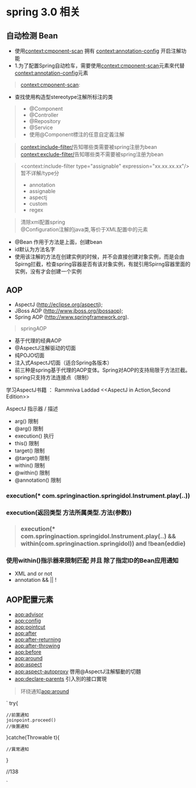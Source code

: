 # spring 3.0 相关

##  自动检测 Bean
 -   使用<context:cmponent-scan> 拥有 <context:annotation-config> 开启注解功能
 -   1.为了配置Spring自动检车，需要使用<context:cmponent-scan>元素來代替<context:annotation-config>元素
 
> <context:cmponent-scan>:
-    查找使用构造型stereotype注解所标注的类
>-  @Component
>-  @Controller
>-  @Repository
>-  @Service
>-  使用@Component標注的任意自定義注解

> <context:include-filter/>告知哪些类需要被spring注册为bean<br/>
> <context:exclude-filter/>告知哪些类不需要被spring注册为bean<br/>

> <context:include-filter type="assignable" expression="xx.xx.xx.xx"/><br/>
> 暂不详解/type分 
>- annotation
>- assignable
>- aspectj
>- custom
>- regex

> 清除xml配置spring<br/>
> @Configuration注解的java类,等价于XML配置中的<beans>元素
- @Bean 作用于方法是上面，创建bean
- id默认为方法名字 
- 使用该注解的方法在创建实例的时候，并不会直接创建对象实例，而是会由Spirng拦截，检查spring容器是否有该对象实例，有就引用Spirng容器里面的实例，没有才会创建一个实例

## AOP
- AspectJ (http://eclipse.org/aspectj);
- JBoss AOP (http://www.jboss.org/jbossaop);
- Spring AOP (http://www.springframework.org).

> springAOP
- 基于代理的经典AOP
- @AspectJ注解驱动的切面
- 纯POJO切面
- 注入式AspectJ切面（适合Spring各版本）
- 前三种是spring基于代理的AOP变体。Spring对AOP的支持局限于方法拦截。
- spring只支持方法连接点（限制）

学习AspectJ书籍 ： Rammniva Laddad <<AspectJ in Action,Second Edition>>

AspectJ 指示器 / 描述
- arg() 限制
- @arg() 限制
- execution() 执行
- this() 限制
- target() 限制
- @target() 限制
- within() 限制
- @within() 限制
- @annotation() 限制

### execution(* com.springinaction.springidol.Instrument.play(..))
### execution(返回类型 方法所属类型.方法(参数))

> ### execution(* com.springinaction.springidol.Instrument.play(..) && within(com.springinaction.springidol)) and !bean(eddie) <br/> 
  ### 使用within()指示器来限制匹配  并且 除了指定ID的Bean应用通知
  - XML         and     or      not
  - annotation  &&      ||      !
  
  
 ## AOP配置元素
 - <aop:advisor> 
 - <aop:config> 
 - <aop:pointcut>
 - <aop:after>
 - <aop:after-returning>
 - <aop:after-throwing>
 - <aop:before>
 - <aop:around>
 - <aop:aspect>
 - <aop:aspect-autoproxy> 啓用@AspectJ注解驅動的切麵
 - <aop:declare-parents> 引入別的接口實現

> 环绕通知<aop:around> 

`
try{

    //前置通知
    joinpoint.proceed()
    //後置通知
}catche(Throwable t){

    //異常通知
}

//138

`









































